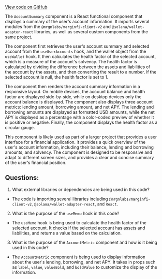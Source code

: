 [View code on GitHub](https://github.com/mrgnlabs/mrgn-ts/apps/marginfi-v2-ui/src/components/AccountSummary/AccountSummary.tsx)

The `AccountSummary` component is a React functional component that displays a summary of the user's account information. It imports several modules from the `@mrgnlabs/marginfi-client-v2` and `@solana/wallet-adapter-react` libraries, as well as several custom components from the same project.

The component first retrieves the user's account summary and selected account from the `useUserAccounts` hook, and the wallet object from the `useWallet` hook. It then calculates the health factor of the selected account, which is a measure of the account's solvency. The health factor is calculated by dividing the difference between the assets and liabilities of the account by the assets, and then converting the result to a number. If the selected account is null, the health factor is set to 1.

The component then renders the account summary information in a responsive layout. On mobile devices, the account balance and health factor are displayed side-by-side, while on desktop devices only the account balance is displayed. The component also displays three account metrics: lending amount, borrowing amount, and net APY. The lending and borrowing amounts are displayed as formatted USD amounts, while the net APY is displayed as a percentage with a color-coded preview of whether it is positive or negative. Finally, the component displays the health factor as a circular gauge.

This component is likely used as part of a larger project that provides a user interface for a financial application. It provides a quick overview of the user's account information, including their balance, lending and borrowing amounts, and solvency. The component is designed to be responsive and adapt to different screen sizes, and provides a clear and concise summary of the user's financial position.

## Questions:

1.  What external libraries or dependencies are being used in this code?

- The code is importing several libraries including `@mrgnlabs/marginfi-client-v2`, `@solana/wallet-adapter-react`, and `React`.

2. What is the purpose of the `useMemo` hook in this code?

- The `useMemo` hook is being used to calculate the health factor of the selected account. It checks if the selected account has assets and liabilities, and returns a value based on the calculation.

3. What is the purpose of the `AccountMetric` component and how is it being used in this code?

- The `AccountMetric` component is being used to display information about the user's lending, borrowing, and net APY. It takes in props such as `label`, `value`, `valueBold`, and `boldValue` to customize the display of the information.
